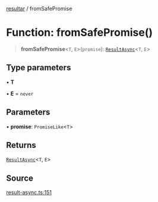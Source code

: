 [resultar](../wiki/Home) / fromSafePromise

# Function: fromSafePromise()

> **fromSafePromise**\<`T`, `E`\>(`promise`): [`ResultAsync`](../wiki/Class.ResultAsync)\<`T`, `E`\>

## Type parameters

• **T**

• **E** = `never`

## Parameters

• **promise**: `PromiseLike`\<`T`\>

## Returns

[`ResultAsync`](../wiki/Class.ResultAsync)\<`T`, `E`\>

## Source

[result-async.ts:151](https://github.com/inaiat/resultar/blob/e9d397e3e0e8543e675ebf3b04ec4ad2e5577c52/src/result-async.ts#L151)
